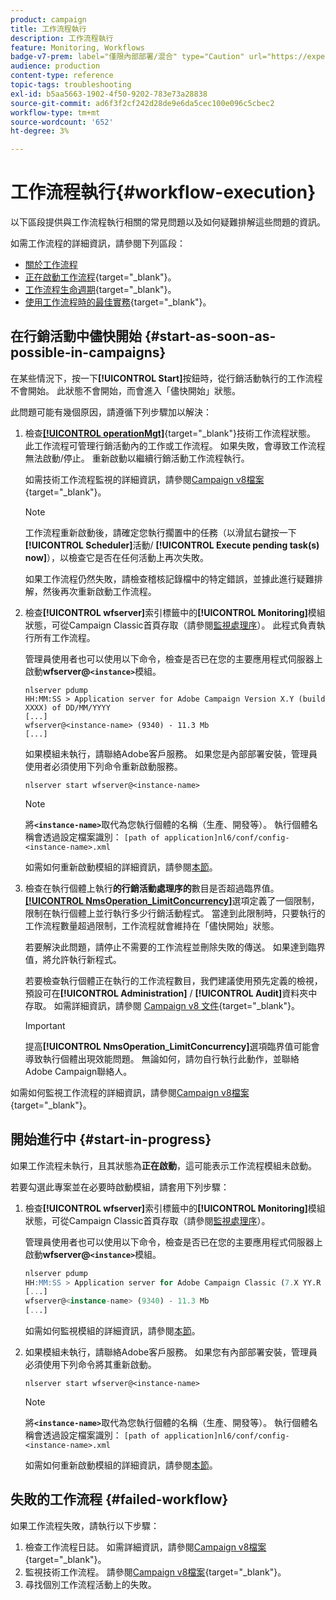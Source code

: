 ```yaml
---
product: campaign
title: 工作流程執行
description: 工作流程執行
feature: Monitoring, Workflows
badge-v7-prem: label="僅限內部部署/混合" type="Caution" url="https://experienceleague.adobe.com/docs/campaign-classic/using/installing-campaign-classic/architecture-and-hosting-models/hosting-models-lp/hosting-models.html?lang=zh-Hant" tooltip="僅適用於內部部署和混合部署"
audience: production
content-type: reference
topic-tags: troubleshooting
exl-id: b5aa5663-1902-4f50-9202-783e73a28838
source-git-commit: ad6f3f2cf242d28de9e6da5cec100e096c5cbec2
workflow-type: tm+mt
source-wordcount: '652'
ht-degree: 3%

---
```


# 工作流程執行{#workflow-execution}



以下區段提供與工作流程執行相關的常見問題以及如何疑難排解這些問題的資訊。

如需工作流程的詳細資訊，請參閱下列區段：

* [關於工作流程](../../workflow/using/about-workflows.md)
* [正在啟動工作流程](https://experienceleague.adobe.com/docs/campaign/automation/workflows/executing-a-workflow/start-a-workflow.html?lang=zh-Hant){target="_blank"}。
* [工作流程生命週期](https://experienceleague.adobe.com/docs/campaign/automation/workflows/introduction/about-workflows.html?lang=zh-Hant){target="_blank"}。
* [使用工作流程時的最佳實務](https://experienceleague.adobe.com/docs/campaign/automation/workflows/introduction/workflow-best-practices.html){target="_blank"}。

## 在行銷活動中儘快開始 {#start-as-soon-as-possible-in-campaigns}

在某些情況下，按一下&#x200B;**[!UICONTROL Start]**&#x200B;按鈕時，從行銷活動執行的工作流程不會開始。 此狀態不會開始，而會進入「儘快開始」狀態。

此問題可能有幾個原因，請遵循下列步驟加以解決：

1. 檢查&#x200B;[**[!UICONTROL operationMgt]**](https://experienceleague.adobe.com/docs/campaign/automation/workflows/introduction/wf-type/technical-workflows.html){target="_blank"}技術工作流程狀態。 此工作流程可管理行銷活動內的工作或工作流程。 如果失敗，會導致工作流程無法啟動/停止。 重新啟動以繼續行銷活動工作流程執行。

   如需技術工作流程監視的詳細資訊，請參閱[Campaign v8檔案](https://experienceleague.adobe.com/docs/campaign/automation/workflows/monitoring-workflows/monitor-technical-workflows.html?lang=zh-Hant){target="_blank"}。

   >[!NOTE]
   >
   >工作流程重新啟動後，請確定您執行擱置中的任務（以滑鼠右鍵按一下&#x200B;**[!UICONTROL Scheduler]**&#x200B;活動/ **[!UICONTROL Execute pending task(s) now]**），以檢查它是否在任何活動上再次失敗。

   如果工作流程仍然失敗，請檢查稽核記錄檔中的特定錯誤，並據此進行疑難排解，然後再次重新啟動工作流程。

1. 檢查&#x200B;**[!UICONTROL wfserver]**&#x200B;索引標籤中的&#x200B;**[!UICONTROL Monitoring]**&#x200B;模組狀態，可從Campaign Classic首頁存取（請參閱[監視處理序](../../production/using/monitoring-processes.md)）。 此程式負責執行所有工作流程。

   管理員使用者也可以使用以下命令，檢查是否已在您的主要應用程式伺服器上啟動&#x200B;**wfserver@`<instance>`**&#x200B;模組。

   ```
   nlserver pdump
   HH:MM:SS > Application server for Adobe Campaign Version X.Y (build XXXX) of DD/MM/YYYY
   [...]
   wfserver@<instance-name> (9340) - 11.3 Mb
   [...]
   ```

   如果模組未執行，請聯絡Adobe客戶服務。 如果您是內部部署安裝，管理員使用者必須使用下列命令重新啟動服務。

   ```
   nlserver start wfserver@<instance-name>
   ```

   >[!NOTE]
   >
   >將&#x200B;**`<instance-name>`**&#x200B;取代為您執行個體的名稱（生產、開發等）。 執行個體名稱會透過設定檔案識別：
   >`[path of application]nl6/conf/config-<instance-name>.xml`

   如需如何重新啟動模組的詳細資訊，請參閱[本節](../../production/using/usual-commands.md#module-launch-commands)。

1. 檢查在執行個體上執行&#x200B;**的行銷活動處理序的**&#x200B;數目是否超過臨界值。 [**[!UICONTROL NmsOperation_LimitConcurrency]**](../../installation/using/configuring-campaign-options.md#campaign-e-workflow-management)選項定義了一個限制，限制在執行個體上並行執行多少行銷活動程式。 當達到此限制時，只要執行的工作流程數量超過限制，工作流程就會維持在「儘快開始」狀態。

   若要解決此問題，請停止不需要的工作流程並刪除失敗的傳送。 如果達到臨界值，將允許執行新程式。

   若要檢查執行個體正在執行的工作流程數目，我們建議使用預先定義的檢視，預設可在&#x200B;**[!UICONTROL Administration]** / **[!UICONTROL Audit]**&#x200B;資料夾中存取。 如需詳細資訊，請參閱 [Campaign v8 文件](https://experienceleague.adobe.com/docs/campaign/automation/workflows/monitoring-workflows/monitor-workflow-execution.html){target="_blank"}。

   >[!IMPORTANT]
   >
   >提高&#x200B;**[!UICONTROL NmsOperation_LimitConcurrency]**&#x200B;選項臨界值可能會導致執行個體出現效能問題。 無論如何，請勿自行執行此動作，並聯絡Adobe Campaign聯絡人。

如需如何監視工作流程的詳細資訊，請參閱[Campaign v8檔案](https://experienceleague.adobe.com/docs/campaign/automation/workflows/monitoring-workflows/monitor-workflow-execution.html){target="_blank"}。

## 開始進行中 {#start-in-progress}

如果工作流程未執行，且其狀態為&#x200B;**正在啟動**，這可能表示工作流程模組未啟動。

若要勾選此專案並在必要時啟動模組，請套用下列步驟：

1. 檢查&#x200B;**[!UICONTROL wfserver]**&#x200B;索引標籤中的&#x200B;**[!UICONTROL Monitoring]**&#x200B;模組狀態，可從Campaign Classic首頁存取（請參閱[監視處理序](../../production/using/monitoring-processes.md)）。

   管理員使用者也可以使用以下命令，檢查是否已在您的主要應用程式伺服器上啟動&#x200B;**wfserver@`<instance>`**&#x200B;模組。

   ```sql
   nlserver pdump
   HH:MM:SS > Application server for Adobe Campaign Classic (7.X YY.R build XXX@SHA1) of DD/MM/YYYY
   [...]
   wfserver@<instance-name> (9340) - 11.3 Mb
   [...]
   ```

   如需如何監視模組的詳細資訊，請參閱[本節](../../production/using/usual-commands.md#monitoring-commands-)。

1. 如果模組未執行，請聯絡Adobe客戶服務。 如果您有內部部署安裝，管理員必須使用下列命令將其重新啟動。

   ```
   nlserver start wfserver@<instance-name>
   ```

   >[!NOTE]
   >
   >將&#x200B;**`<instance-name>`**&#x200B;取代為您執行個體的名稱（生產、開發等）。 執行個體名稱會透過設定檔案識別：
   >`[path of application]nl6/conf/config-<instance-name>.xml`

   如需如何重新啟動模組的詳細資訊，請參閱[本節](../../production/using/usual-commands.md#module-launch-commands)。

## 失敗的工作流程 {#failed-workflow}

如果工作流程失敗，請執行以下步驟：

1. 檢查工作流程日誌。 如需詳細資訊，請參閱[Campaign v8檔案](https://experienceleague.adobe.com/docs/campaign/automation/workflows/monitoring-workflows/monitor-workflow-execution.html){target="_blank"}。
1. 監視技術工作流程。 請參閱[Campaign v8檔案](https://experienceleague.adobe.com/docs/campaign/automation/workflows/monitoring-workflows/monitor-technical-workflows.html?lang=zh-Hant){target="_blank"}。
1. 尋找個別工作流程活動上的失敗。
